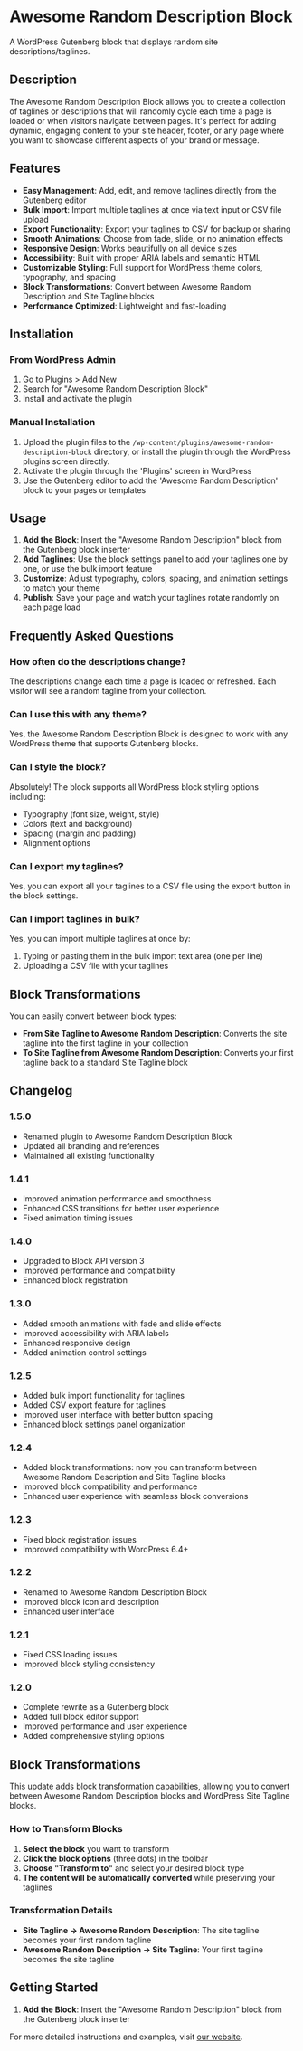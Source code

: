 # Awesome Random Description Block

A WordPress Gutenberg block that displays random site descriptions/taglines.

## Description

The Awesome Random Description Block allows you to create a collection of taglines or descriptions that will randomly cycle each time a page is loaded or when visitors navigate between pages. It's perfect for adding dynamic, engaging content to your site header, footer, or any page where you want to showcase different aspects of your brand or message.

## Features

- **Easy Management**: Add, edit, and remove taglines directly from the Gutenberg editor
- **Bulk Import**: Import multiple taglines at once via text input or CSV file upload
- **Export Functionality**: Export your taglines to CSV for backup or sharing
- **Smooth Animations**: Choose from fade, slide, or no animation effects
- **Responsive Design**: Works beautifully on all device sizes
- **Accessibility**: Built with proper ARIA labels and semantic HTML
- **Customizable Styling**: Full support for WordPress theme colors, typography, and spacing
- **Block Transformations**: Convert between Awesome Random Description and Site Tagline blocks
- **Performance Optimized**: Lightweight and fast-loading

## Installation

### From WordPress Admin

1. Go to Plugins > Add New
2. Search for "Awesome Random Description Block"
3. Install and activate the plugin

### Manual Installation

1. Upload the plugin files to the `/wp-content/plugins/awesome-random-description-block` directory, or install the plugin through the WordPress plugins screen directly.
2. Activate the plugin through the 'Plugins' screen in WordPress
3. Use the Gutenberg editor to add the 'Awesome Random Description' block to your pages or templates

## Usage

1. **Add the Block**: Insert the "Awesome Random Description" block from the Gutenberg block inserter
2. **Add Taglines**: Use the block settings panel to add your taglines one by one, or use the bulk import feature
3. **Customize**: Adjust typography, colors, spacing, and animation settings to match your theme
4. **Publish**: Save your page and watch your taglines rotate randomly on each page load

## Frequently Asked Questions

### How often do the descriptions change?

The descriptions change each time a page is loaded or refreshed. Each visitor will see a random tagline from your collection.

### Can I use this with any theme?

Yes, the Awesome Random Description Block is designed to work with any WordPress theme that supports Gutenberg blocks.

### Can I style the block?

Absolutely! The block supports all WordPress block styling options including:
- Typography (font size, weight, style)
- Colors (text and background)
- Spacing (margin and padding)
- Alignment options

### Can I export my taglines?

Yes, you can export all your taglines to a CSV file using the export button in the block settings.

### Can I import taglines in bulk?

Yes, you can import multiple taglines at once by:
1. Typing or pasting them in the bulk import text area (one per line)
2. Uploading a CSV file with your taglines

## Block Transformations

You can easily convert between block types:
- **From Site Tagline to Awesome Random Description**: Converts the site tagline into the first tagline in your collection
- **To Site Tagline from Awesome Random Description**: Converts your first tagline back to a standard Site Tagline block

## Changelog

### 1.5.0
* Renamed plugin to Awesome Random Description Block
* Updated all branding and references
* Maintained all existing functionality

### 1.4.1
* Improved animation performance and smoothness
* Enhanced CSS transitions for better user experience
* Fixed animation timing issues

### 1.4.0
* Upgraded to Block API version 3
* Improved performance and compatibility
* Enhanced block registration

### 1.3.0
* Added smooth animations with fade and slide effects
* Improved accessibility with ARIA labels
* Enhanced responsive design
* Added animation control settings

### 1.2.5
* Added bulk import functionality for taglines
* Added CSV export feature for taglines
* Improved user interface with better button spacing
* Enhanced block settings panel organization

### 1.2.4
* Added block transformations: now you can transform between Awesome Random Description and Site Tagline blocks
* Improved block compatibility and performance
* Enhanced user experience with seamless block conversions

### 1.2.3
* Fixed block registration issues
* Improved compatibility with WordPress 6.4+

### 1.2.2
* Renamed to Awesome Random Description Block
* Improved block icon and description
* Enhanced user interface

### 1.2.1
* Fixed CSS loading issues
* Improved block styling consistency

### 1.2.0
* Complete rewrite as a Gutenberg block
* Added full block editor support
* Improved performance and user experience
* Added comprehensive styling options

## Block Transformations

This update adds block transformation capabilities, allowing you to convert between Awesome Random Description blocks and WordPress Site Tagline blocks.

### How to Transform Blocks

1. **Select the block** you want to transform
2. **Click the block options** (three dots) in the toolbar
3. **Choose "Transform to"** and select your desired block type
4. **The content will be automatically converted** while preserving your taglines

### Transformation Details

- **Site Tagline → Awesome Random Description**: The site tagline becomes your first random tagline
- **Awesome Random Description → Site Tagline**: Your first tagline becomes the site tagline

## Getting Started

1. **Add the Block**: Insert the "Awesome Random Description" block from the Gutenberg block inserter

For more detailed instructions and examples, visit [our website](https://edequalsaweso.me/random-site-description).